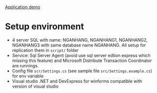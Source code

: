 [Application demo](https://youtu.be/JHgNjVjq0k8?si=jQzgMX1BtWvmx111)
# Setup environment
- 4 server SQL with name: NGANHANG, NGANHANG1, NGANHANG2, NGANHANG3 with same database name NGANHANG. All setup for replication them in `script/` folder
- Service: Sql  Server Agent (avoid use sql server edtion express which missing this feature) and Microsoft Distribute Transaction Coordinator are runnings. 
- Config file `scr/Settings.cs` (see sample file `src/Settings.example.cs`) for env variable
- Visual studio .NET and DevExpress for winforms compatible with version of visual studio
